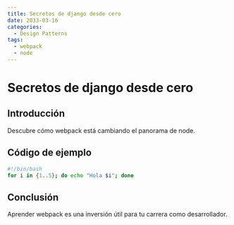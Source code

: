 ```yaml
---
title: Secretos de django desde cero
date: 2033-03-16
categories:
  - Design Patterns
tags:
  - webpack
  - node
---
```


# Secretos de django desde cero

## Introducción

Descubre cómo webpack está cambiando el panorama de node.

## Código de ejemplo

```bash
#!/bin/bash
for i in {1..5}; do echo "Hola $i"; done
```

## Conclusión

Aprender webpack es una inversión útil para tu carrera como desarrollador.